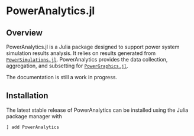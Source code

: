 # PowerAnalytics.jl

## Overview

PowerAnalytics.jl is a Julia package designed to support power system simulation results analysis. It relies on results generated from [`PowerSimulations.jl`](https://github.com/NREL-Sienna/PowerSimulations.jl). PowerAnalytics provides the data collection, aggregation, and subsetting for [`PowerGraphics.jl`](https://github.com/NREL-Sienna/PowerGraphics.jl).

The documentation is still a work in progress.

## Installation

The latest stable release of PowerAnalytics can be installed using the Julia package manager with

```julia
] add PowerAnalytics
```
